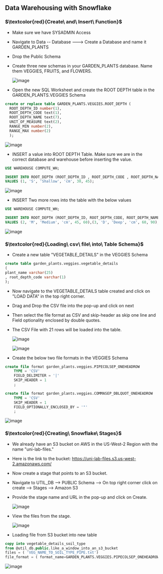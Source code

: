 ## Data Warehousing with Snowflake

### $\textcolor{red}{Create\ and\ Insert\ Function}$

* Make sure we have SYSADMIN Access
* Navigate to Data -- Database ---> Create a Database and name it GARDEN_PLANTS
* Drop the Public Schema
* Create three new schemas in your GARDEN_PLANTS database. Name them VEGGIES, FRUITS, and FLOWERS.

   ![image](https://github.com/swethamurthy25/Snowflake_demos/assets/112581595/2dbdda34-6f52-4da6-b0f8-13223c578626)

* Open the new SQL Worksheet and create the ROOT DEPTH table in the GARDEN_PLANTS.VEGGIES Schema

 ```SQL
create or replace table GARDEN_PLANTS.VEGGIES.ROOT_DEPTH (
   ROOT_DEPTH_ID number(1), 
   ROOT_DEPTH_CODE text(1), 
   ROOT_DEPTH_NAME text(7), 
   UNIT_OF_MEASURE text(2),
   RANGE_MIN number(2),
   RANGE_MAX number(2)
   ); 
```
  ![image](https://github.com/swethamurthy25/Snowflake_demos/assets/112581595/36240572-3838-4aad-8263-fa726b8bc1c1)

* INSERT a value into ROOT DEPTH Table. Make sure we are in the correct database and warehouse before inserting the value.

```SQL
USE WAREHOUSE COMPUTE_WH;

INSERT INTO ROOT_DEPTH (ROOT_DEPTH_ID , ROOT_DEPTH_CODE , ROOT_DEPTH_NAME , UNIT_OF_MEASURE , RANGE_MIN , RANGE_MAX)
VALUES (1, 'S', 'Shallow', 'cm', 30, 45);
```
  ![image](https://github.com/swethamurthy25/Snowflake_demos/assets/112581595/c92bbacd-8740-4c95-87ee-dcc1054f69c0)

* INSERT Two more rows into the table with the below values

```SQL
USE WAREHOUSE COMPUTE_WH;

INSERT INTO ROOT_DEPTH (ROOT_DEPTH_ID, ROOT_DEPTH_CODE, ROOT_DEPTH_NAME, UNIT_OF_MEASURE, RANGE_MIN, RANGE_MAX)
VALUES (2, 'M', 'Medium', 'cm', 45, 60),(3, 'D', 'Deep', 'cm', 60, 90);
```
  ![image](https://github.com/swethamurthy25/Snowflake_demos/assets/112581595/092598d7-cc0a-4f05-97ee-3e201d43eb35)

### $\textcolor{red}{Loading\ csv\ file\ into\ Table Schema\}$

* Create a new table "VEGETABLE_DETAILS" in the VEGGIES Schema
```SQL
create table garden_plants.veggies.vegetable_details
(
plant_name varchar(25)
, root_depth_code varchar(1)    
);
```
* Now navigate to the VEGETABLE_DETAILS table created and click on "LOAD DATA" in the top right corner.
* Drag and Drop the CSV file into the pop-up and click on next
* Then select the file format as CSV and skip-header as skip one line and Field optionality enclosed by double quotes.
* The CSV File with 21 rows will be loaded into the table.

  ![image](https://github.com/swethamurthy25/Snowflake_demos/assets/112581595/30482dc9-e1a4-4ee8-bec2-09483e672cb9)

  ![image](https://github.com/swethamurthy25/Snowflake_demos/assets/112581595/146277de-ffe4-4d31-b129-589ea9fc0311)

* Create the below two file formats in the VEGGIES Schema

```SQL
create file format garden_plants.veggies.PIPECOLSEP_ONEHEADROW 
    TYPE = 'CSV'
    FIELD_DELIMITER = '|' 
    SKIP_HEADER = 1 
    ;

create file format garden_plants.veggies.COMMASEP_DBLQUOT_ONEHEADROW 
    TYPE = 'CSV'
    SKIP_HEADER = 1 
    FIELD_OPTIONALLY_ENCLOSED_BY = '"' 
    ;
```
  ![image](https://github.com/swethamurthy25/Snowflake_demos/assets/112581595/626a2c8b-e6af-435d-a7ac-7279b7cc4984)

### $\textcolor{red}{Creating\ Snowflake\ Stages\}$

* We already have an S3 bucket on AWS in the US-West-2 Region with the name "uni-lab-files."
* Here is the link to the bucket: https://uni-lab-files.s3.us-west-2.amazonaws.com/
* Now create a stage that points to an S3 bucket.
* Navigate to UTIL_DB --> PUBLIC Schema --> On top right corner click on create --> Stages --> Amazon S3
* Provide the stage name and URL in the pop-up and click on Create.

  ![image](https://github.com/swethamurthy25/Snowflake_demos/assets/112581595/43f4822e-54fb-4757-bf9b-31c78d547e96)

* View the files from the stage.

   ![image](https://github.com/swethamurthy25/Snowflake_demos/assets/112581595/10ee5795-c831-49af-b0ff-2415e44cbe66)

* Loading file from S3 bucket into new table

```SQL
copy into vegetable_details_soil_type
from @util_db.public.like_a_window_into_an_s3_bucket
files = ( 'VEG_NAME_TO_SOIL_TYPE_PIPE.txt')
file_format = ( format_name=GARDEN_PLANTS.VEGGIES.PIPECOLSEP_ONEHEADROW );
```
  ![image](https://github.com/swethamurthy25/Snowflake_demos/assets/112581595/1b450fa2-3ecc-4b34-9c50-88c57eb60de1)


